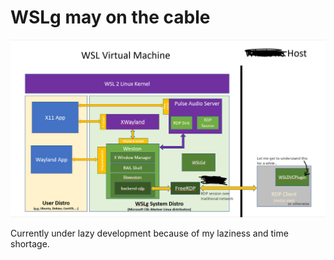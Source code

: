 # WSLg may on the cable

![What I Want](/docs/WSLg_ArchitectureOverview.png)

Currently under lazy development because of my laziness and time shortage.
